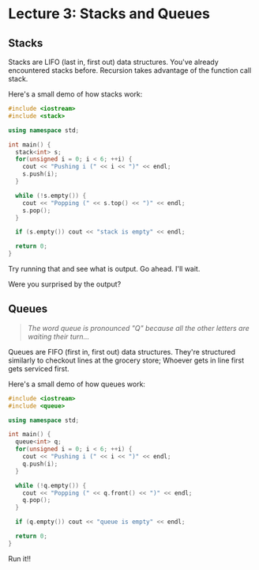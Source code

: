 Lecture 3: Stacks and Queues
==============================




Stacks
------

Stacks are LIFO (last in, first out) data structures.
You've already encountered stacks before.
Recursion takes advantage of the function call stack.

Here's a small demo of how stacks work:
```cpp
#include <iostream>
#include <stack>

using namespace std;

int main() {
  stack<int> s;
  for(unsigned i = 0; i < 6; ++i) {
    cout << "Pushing i (" << i << ")" << endl;
    s.push(i);
  }

  while (!s.empty()) {
    cout << "Popping (" << s.top() << ")" << endl;
    s.pop();
  }

  if (s.empty()) cout << "stack is empty" << endl;

  return 0;
}
```

Try running that and see what is output.
Go ahead. I'll wait.

Were you surprised by the output?



Queues
------

>_The word queue is pronounced "Q" because all the other letters are waiting their turn..._

Queues are FIFO (first in, first out) data structures.
They're structured similarly to checkout lines at the grocery store;
Whoever gets in line first gets serviced first.

Here's a small demo of how queues work:

```cpp
#include <iostream>
#include <queue>

using namespace std;

int main() {
  queue<int> q;
  for(unsigned i = 0; i < 6; ++i) {
    cout << "Pushing i (" << i << ")" << endl;
    q.push(i);
  }

  while (!q.empty()) {
    cout << "Popping (" << q.front() << ")" << endl;
    q.pop();
  }

  if (q.empty()) cout << "queue is empty" << endl;

  return 0;
}
```

Run it!!
